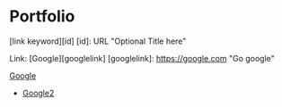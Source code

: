 # Portfolio


[link keyword][id]
[id]: URL "Optional Title here"

Link: [Google][googlelink]
[googlelink]: https://google.com "Go google"

<a href="google.co.kr">Google<br>
* [Google2](http://google.co.kr)
